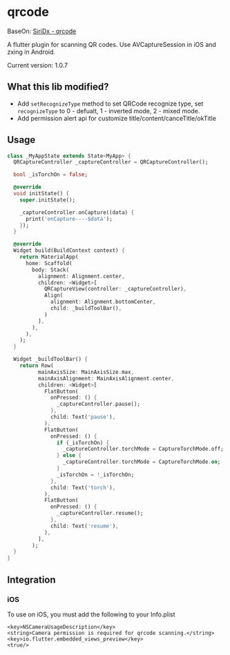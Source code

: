 
# qrcode

BaseOn: [SiriDx - qrcode](https://github.com/SiriDx/qrcode)

A flutter plugin for scanning QR codes. Use AVCaptureSession in iOS and zxing in Android.

Current version: 1.0.7

## What this lib modified?

- Add `setRecognizeType` method to set QRCode recognize type, set `recognizeType` to 0 - defualt, 1 - inverted mode, 2 - mixed mode.
- Add permission alert api for customize title/content/canceTitle/okTitle

## Usage

```dart
class _MyAppState extends State<MyApp> {
  QRCaptureController _captureController = QRCaptureController();

  bool _isTorchOn = false;

  @override
  void initState() {
    super.initState();

    _captureController.onCapture((data) {
      print('onCapture----$data');
    });
  }

  @override
  Widget build(BuildContext context) {
    return MaterialApp(
      home: Scaffold(
        body: Stack(
          alignment: Alignment.center,
          children: <Widget>[
            QRCaptureView(controller: _captureController),
            Align(
              alignment: Alignment.bottomCenter,
              child: _buildToolBar(),
            )
          ],
        ),
      ),
    );
  }

  Widget _buildToolBar() {
    return Row(
          mainAxisSize: MainAxisSize.max,
          mainAxisAlignment: MainAxisAlignment.center,
          children: <Widget>[
            FlatButton(
              onPressed: () {
                _captureController.pause();
              },
              child: Text('pause'),
            ),
            FlatButton(
              onPressed: () {
                if (_isTorchOn) {
                  _captureController.torchMode = CaptureTorchMode.off;
                } else {
                  _captureController.torchMode = CaptureTorchMode.on;
                }
                _isTorchOn = !_isTorchOn;
              },
              child: Text('torch'),
            ),
            FlatButton(
              onPressed: () {
                _captureController.resume();
              },
              child: Text('resume'),
            ),
          ],
        );
  }
}
```

## Integration

### iOS
To use on iOS, you must add the following to your Info.plist

```
<key>NSCameraUsageDescription</key>
<string>Camera permission is required for qrcode scanning.</string>
<key>io.flutter.embedded_views_preview</key>
<true/>
```
